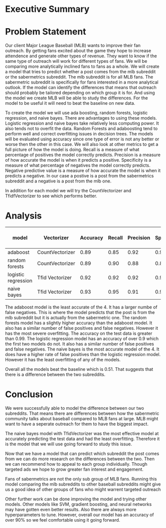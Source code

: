 # Executive Summary 

# Problem Statement 

Our client Major League Baseball (MLB) wants to improve their fan outreach. By getting fans excited about the game they hope to increase attendence and generate other types of revenue. They want to know if the same type of outreach will work for different types of fans. We will be comparing more analytically inclined fans to fans as a whole. We will create a model that tries to predict whether a post comes from the mlb subreddit or the sabermetrics subreddit. The mlb subreddit is for all MLB fans. The sabermetric subreddit is specifically for fans interested in a more analytical outlook. If the model can identify the differences that means that outreach should probably be tailored depending on which group it is for. And using the model we create MLB will be able to study the differences. For the model to be useful it will need to beat the baseline on new data. 

To create the model we will use ada boosting, random forests, logistic regression, and naive bayes. There are advantages to using these models. Logistic regression and naive bayes take relatively less computing power. It also tends not to overfit the data. Random Forests and adaboosting tend to perform well and correct overfitting issues in decision trees. The models will be evaluated using accuracy since one type of error is not any better or worse then the other in this case. We will also look at other metrics to get a full picture of how the model is doing. Recall is a measure of what percentage of positives the model correctly predicts. Precision is a measure of how accurate the model is when it predicts a positive. Specificity is a measure of what percentage of negatives the model correctly predicts. Negative predictive value is a measure of how accurate the model is when it predicts a negative. In our case a postive is a post from the sabermetrics subreddit and a negative is a post from the mlb one.

In addition for each model we will try the CountVectorizer and TfidfVectorizer to see which performs better.

# Analysis 

|model|Vectorizer|Accuracy|Recall|Precision|Specificity|Negative Predictive Value|
|---|---|---|---|---|---|---|
|adaboost|CountVectorizer|0.89|0.85|0.92|0.93|0.86|
|random forests|CountVectorizer|0.89|0.90|0.88|0.89|0.90|
|logistic regression|Tfid Vectorizer|0.92|0.92|0.92|0.93|0.92|
|naive bayes|Tfid Vectorizer|0.93|0.95|0.91|0.91|0.95| 

The adaboost model is the least accurate of the 4. It has a larger numbe of false negatives. This is where the model predicts that the post is from the mlb subreddit but it is actually from the sabermetric one. The random forests model has a slightly higher accuracy than the adaboost model. It also has a similar number of false positives and false negatives. However it has the most severe overfitting. The accuracy on the test data is greater than 0.99. The logistic regression model has an accuracy of over 0.9 which the first two models do not. It also has a similar number of false positives and false negatives. The naive bayes is the most accurate model of the 4. It does have a higher rate of false positives than the logistic regression model. However it has the least overfitting of any of the models. 

Overall all the models beat the baseline which is 0.51. That suggests that there is a difference between the two subreddits.


# Conclusion 

We were successfully able to model the difference between our two subreddits. That means there are differences between how the sabermetric community talks about baseball compared to MLB fans at large. MLB might want to have a seperate outreach for them to have the biggest impact.

The naive bayes model with TfidVectorizer was the most effective model at accurately predicting the test data and had the least overfitting. Therefore it is the model that we will use going forward to study this issue. 

Now that we have a model that can predict which subreddit the post comes from we can do more research on the differences between the two. Then we can recommend how to appeal to each group individually. Though targeted ads we hope to grow greater fan interest and engagement.

Fans of sabermetrics are not the only sub group of MLB fans. Running this model comparing the mlb subreddits to other baseball subreddits might give us a good idea of other groups of fans who might warrent targeted outreach

Other further work can be done improving the model and trying other models. Other models like SVM, gradient boosting, and neural networks may have gotten even better results. Also there are always more hyperparameters to tune. However, overall our model has an accuracy of over 90% so we feel comfortable using it going forward.